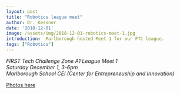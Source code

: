```yaml
---
layout: post
title: "Robotics league meet"
author: Dr. Kessner
date: '2018-12-01'
image: /assets/img/2018-12-01-robotics-meet-1.jpg
introduction:  Marlborough hosted Meet 1 for our FTC league.
tags: ["Robotics"]
---
```


_FIRST Tech Challenge Zone A1 League Meet 1_  
_Saturday December 1, 3-6pm_  
_Marlborough School CEI (Center for Entrepreneuship and Innovation)_  

[Photos here](https://photos.app.goo.gl/ZJXTtn9rA7SZeGEN8)

